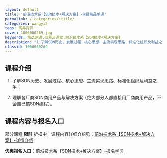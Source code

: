 ```yaml
---
layout: default
title: '前沿技术系【SDN技术+解决方案】-网易精品单课'
permalink: /:categories/:title/
categories: wangyi2
tags: 网易提供
cover: 1006060269.jpg
keywords: 精选网课,网易云课堂,前沿技术系【SDN技术+解决方案】
description: "1.了解SDN历史、发展过程、核心思想、主流实现思路、标准化组织及利益之争；2.理解各厂商SDN商用产品与解决方案（绝大部分人都直接用厂商商用产品，不会自己搞SDN编程）。前沿技术系【SDN"
classid: 1006060269
---
```


## 课程介绍

1. 了解SDN历史、发展过程、核心思想、主流实现思路、标准化组织及利益之争；

 2. 理解各厂商SDN商用产品与解决方案（绝大部分人都直接用厂商商用产品，不会自己搞SDN编程）。

## 课程内容与报名入口

部分课程 **限时** 折扣中，课程内容详细介绍见：[前沿技术系【SDN技术+解决方案】-详情介绍](https://study.163.com/course/introduction/1006060269.htm?share=1&shareId=1025206652&utm_campaign=share&utm_medium=iphoneShare&utm_source=&utm_u=1025206652)

**优惠报名入口**：[前沿技术系【SDN技术+解决方案】-报名学习](https://study.163.com/course/introduction/1006060269.htm?share=1&shareId=1025206652&utm_campaign=share&utm_medium=iphoneShare&utm_source=&utm_u=1025206652)

